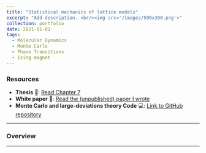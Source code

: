 ```yaml
---
title: "Statistical mechanics of lattice models"
excerpt: "Add description. <br/><img src='/images/500x300.png'>"
collection: portfolio
date: 2021-01-01
tags:
  - Molecular Dynamics
  - Monte Carlo
  - Phase Transitions
  - Ising magnet
---
```


### Resources

- **Thesis** 📄: [Read Chapter 7](https://www.proquest.com/docview/3060673874?fromopenview=true&pq-origsite=gscholar&sourcetype=Dissertations%20&%20Theses)
- **White paper** 📄: [Read the (unpublished) paper I wrote](https://pubs.aip.org/aip/jcp/article-abstract/162/2/024501/3329531/Exceptionally-large-fluctuations-in-orientational?redirectedFrom=fulltext)
- **Monte Carlo and large-deviations theory Code** 💻: [Link to GitHub repository](https://github.com/emainas/latticemodels.git)

---

### Overview



---